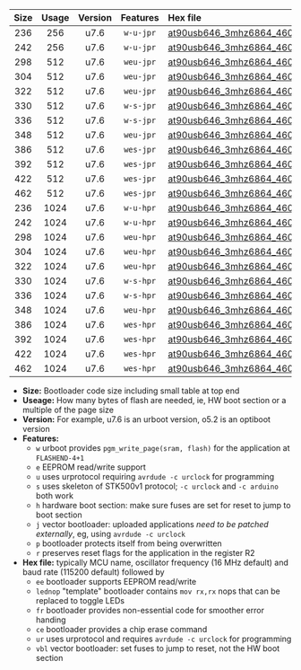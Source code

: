 |Size|Usage|Version|Features|Hex file|
|:-:|:-:|:-:|:-:|:--|
|236|256|u7.6|`w-u-jpr`|[at90usb646_3mhz6864_460800bps_ur_vbl.hex](https://raw.githubusercontent.com/stefanrueger/urboot/main//at90usb646_3mhz6864_460800bps_ur_vbl.hex)|
|242|256|u7.6|`w-u-jpr`|[at90usb646_3mhz6864_460800bps_lednop_ur_vbl.hex](https://raw.githubusercontent.com/stefanrueger/urboot/main//at90usb646_3mhz6864_460800bps_lednop_ur_vbl.hex)|
|298|512|u7.6|`weu-jpr`|[at90usb646_3mhz6864_460800bps_ee_ur_vbl.hex](https://raw.githubusercontent.com/stefanrueger/urboot/main//at90usb646_3mhz6864_460800bps_ee_ur_vbl.hex)|
|304|512|u7.6|`weu-jpr`|[at90usb646_3mhz6864_460800bps_ee_lednop_ur_vbl.hex](https://raw.githubusercontent.com/stefanrueger/urboot/main//at90usb646_3mhz6864_460800bps_ee_lednop_ur_vbl.hex)|
|322|512|u7.6|`weu-jpr`|[at90usb646_3mhz6864_460800bps_ee_lednop_fr_ur_vbl.hex](https://raw.githubusercontent.com/stefanrueger/urboot/main//at90usb646_3mhz6864_460800bps_ee_lednop_fr_ur_vbl.hex)|
|330|512|u7.6|`w-s-jpr`|[at90usb646_3mhz6864_460800bps_vbl.hex](https://raw.githubusercontent.com/stefanrueger/urboot/main//at90usb646_3mhz6864_460800bps_vbl.hex)|
|336|512|u7.6|`w-s-jpr`|[at90usb646_3mhz6864_460800bps_lednop_vbl.hex](https://raw.githubusercontent.com/stefanrueger/urboot/main//at90usb646_3mhz6864_460800bps_lednop_vbl.hex)|
|348|512|u7.6|`weu-jpr`|[at90usb646_3mhz6864_460800bps_ee_lednop_fr_ce_ur_vbl.hex](https://raw.githubusercontent.com/stefanrueger/urboot/main//at90usb646_3mhz6864_460800bps_ee_lednop_fr_ce_ur_vbl.hex)|
|386|512|u7.6|`wes-jpr`|[at90usb646_3mhz6864_460800bps_ee_vbl.hex](https://raw.githubusercontent.com/stefanrueger/urboot/main//at90usb646_3mhz6864_460800bps_ee_vbl.hex)|
|392|512|u7.6|`wes-jpr`|[at90usb646_3mhz6864_460800bps_ee_lednop_vbl.hex](https://raw.githubusercontent.com/stefanrueger/urboot/main//at90usb646_3mhz6864_460800bps_ee_lednop_vbl.hex)|
|422|512|u7.6|`wes-jpr`|[at90usb646_3mhz6864_460800bps_ee_lednop_fr_vbl.hex](https://raw.githubusercontent.com/stefanrueger/urboot/main//at90usb646_3mhz6864_460800bps_ee_lednop_fr_vbl.hex)|
|462|512|u7.6|`wes-jpr`|[at90usb646_3mhz6864_460800bps_ee_lednop_fr_ce_vbl.hex](https://raw.githubusercontent.com/stefanrueger/urboot/main//at90usb646_3mhz6864_460800bps_ee_lednop_fr_ce_vbl.hex)|
|236|1024|u7.6|`w-u-hpr`|[at90usb646_3mhz6864_460800bps_ur.hex](https://raw.githubusercontent.com/stefanrueger/urboot/main//at90usb646_3mhz6864_460800bps_ur.hex)|
|242|1024|u7.6|`w-u-hpr`|[at90usb646_3mhz6864_460800bps_lednop_ur.hex](https://raw.githubusercontent.com/stefanrueger/urboot/main//at90usb646_3mhz6864_460800bps_lednop_ur.hex)|
|298|1024|u7.6|`weu-hpr`|[at90usb646_3mhz6864_460800bps_ee_ur.hex](https://raw.githubusercontent.com/stefanrueger/urboot/main//at90usb646_3mhz6864_460800bps_ee_ur.hex)|
|304|1024|u7.6|`weu-hpr`|[at90usb646_3mhz6864_460800bps_ee_lednop_ur.hex](https://raw.githubusercontent.com/stefanrueger/urboot/main//at90usb646_3mhz6864_460800bps_ee_lednop_ur.hex)|
|322|1024|u7.6|`weu-hpr`|[at90usb646_3mhz6864_460800bps_ee_lednop_fr_ur.hex](https://raw.githubusercontent.com/stefanrueger/urboot/main//at90usb646_3mhz6864_460800bps_ee_lednop_fr_ur.hex)|
|330|1024|u7.6|`w-s-hpr`|[at90usb646_3mhz6864_460800bps.hex](https://raw.githubusercontent.com/stefanrueger/urboot/main//at90usb646_3mhz6864_460800bps.hex)|
|336|1024|u7.6|`w-s-hpr`|[at90usb646_3mhz6864_460800bps_lednop.hex](https://raw.githubusercontent.com/stefanrueger/urboot/main//at90usb646_3mhz6864_460800bps_lednop.hex)|
|348|1024|u7.6|`weu-hpr`|[at90usb646_3mhz6864_460800bps_ee_lednop_fr_ce_ur.hex](https://raw.githubusercontent.com/stefanrueger/urboot/main//at90usb646_3mhz6864_460800bps_ee_lednop_fr_ce_ur.hex)|
|386|1024|u7.6|`wes-hpr`|[at90usb646_3mhz6864_460800bps_ee.hex](https://raw.githubusercontent.com/stefanrueger/urboot/main//at90usb646_3mhz6864_460800bps_ee.hex)|
|392|1024|u7.6|`wes-hpr`|[at90usb646_3mhz6864_460800bps_ee_lednop.hex](https://raw.githubusercontent.com/stefanrueger/urboot/main//at90usb646_3mhz6864_460800bps_ee_lednop.hex)|
|422|1024|u7.6|`wes-hpr`|[at90usb646_3mhz6864_460800bps_ee_lednop_fr.hex](https://raw.githubusercontent.com/stefanrueger/urboot/main//at90usb646_3mhz6864_460800bps_ee_lednop_fr.hex)|
|462|1024|u7.6|`wes-hpr`|[at90usb646_3mhz6864_460800bps_ee_lednop_fr_ce.hex](https://raw.githubusercontent.com/stefanrueger/urboot/main//at90usb646_3mhz6864_460800bps_ee_lednop_fr_ce.hex)|

- **Size:** Bootloader code size including small table at top end
- **Useage:** How many bytes of flash are needed, ie, HW boot section or a multiple of the page size
- **Version:** For example, u7.6 is an urboot version, o5.2 is an optiboot version
- **Features:**
  + `w` urboot provides `pgm_write_page(sram, flash)` for the application at `FLASHEND-4+1`
  + `e` EEPROM read/write support
  + `u` uses urprotocol requiring `avrdude -c urclock` for programming
  + `s` uses skeleton of STK500v1 protocol; `-c urclock` and `-c arduino` both work
  + `h` hardware boot section: make sure fuses are set for reset to jump to boot section
  + `j` vector bootloader: uploaded applications *need to be patched externally*, eg, using `avrdude -c urclock`
  + `p` bootloader protects itself from being overwritten
  + `r` preserves reset flags for the application in the register R2
- **Hex file:** typically MCU name, oscillator frequency (16 MHz default) and baud rate (115200 default) followed by
  + `ee` bootloader supports EEPROM read/write
  + `lednop` "template" bootloader contains `mov rx,rx` nops that can be replaced to toggle LEDs
  + `fr` bootloader provides non-essential code for smoother error handing
  + `ce` bootloader provides a chip erase command
  + `ur` uses urprotocol and requires `avrdude -c urclock` for programming
  + `vbl` vector bootloader: set fuses to jump to reset, not the HW boot section
